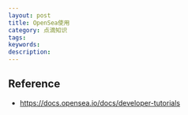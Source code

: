 ```yaml
---
layout: post
title: OpenSea使用
category: 点滴知识
tags: 
keywords: 
description: 
---
```




## Reference


* <https://docs.opensea.io/docs/developer-tutorials>